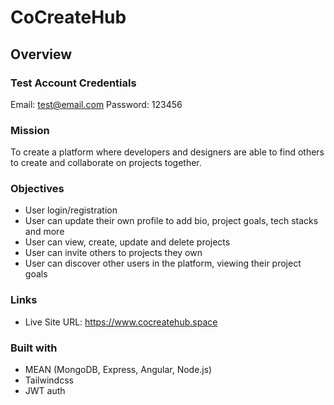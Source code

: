 # CoCreateHub

## Overview

### Test Account Credentials
Email: test@email.com
Password: 123456

### Mission

To create a platform where developers and designers are able to find others to create and collaborate on projects together.

### Objectives

 - User login/registration
 - User can update their own profile to add bio, project goals, tech stacks and more
 - User can view, create, update and delete projects
 - User can invite others to projects they own
 - User can discover other users in the platform, viewing their project goals

### Links

 - Live Site URL: https://www.cocreatehub.space

### Built with

 - MEAN (MongoDB, Express, Angular, Node.js)
 - Tailwindcss
 - JWT auth
